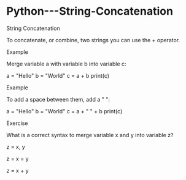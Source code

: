 # Python---String-Concatenation

String Concatenation

To concatenate, or combine, two strings you can use the + operator.

Example

Merge variable a with variable b into variable c:

a = "Hello"
b = "World"
c = a + b
print(c)

Example

To add a space between them, add a " ":

a = "Hello"
b = "World"
c = a + " " + b
print(c)

Exercise

What is a correct syntax to merge variable x and y into variable z?

z = x, y

z = x = y

z = x + y
